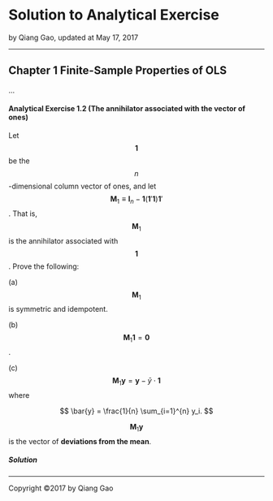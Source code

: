 # Solution to Analytical Exercise

by Qiang Gao, updated at May 17, 2017

---

## Chapter 1 Finite-Sample Properties of OLS

...

#### Analytical Exercise 1.2 (The annihilator associated with the vector of ones)

Let $$ \mathbf{1} $$ be the $$n$$-dimensional column vector of ones, and let $$ \mathbf{M}_1 \equiv \mathbf{I}_n - \mathbf{1} ( \mathbf{1}' \mathbf{1} ) \mathbf{1}' $$. That is, $$ \mathbf{M}_1 $$ is the annihilator associated with $$ \mathbf{1} $$. Prove the following:

(a) $$ \mathbf{M}_1 $$ is symmetric and idempotent.

(b) $$ \mathbf{M}_1 \mathbf{1} = \mathbf{0} $$.

(c) $$ \mathbf{M}_1 \mathbf{y} = \mathbf{y} - \bar{y} \cdot \mathbf{1} $$ where

$$
\bar{y} = \frac{1}{n} \sum_{i=1}^{n} y_i.
$$

$$ \mathbf{M}_1 \mathbf{y} $$ is the vector of **deviations from the mean**.

##### Solution



---

Copyright ©2017 by Qiang Gao